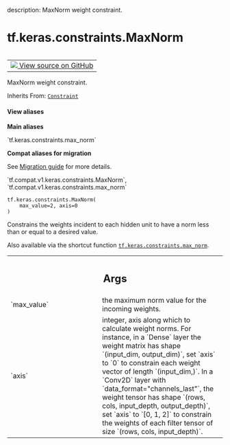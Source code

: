 description: MaxNorm weight constraint.

<div itemscope itemtype="http://developers.google.com/ReferenceObject">
<meta itemprop="name" content="tf.keras.constraints.MaxNorm" />
<meta itemprop="path" content="Stable" />
<meta itemprop="property" content="__init__"/>
</div>

# tf.keras.constraints.MaxNorm

<!-- Insert buttons and diff -->

<table class="tfo-notebook-buttons tfo-api nocontent" align="left">
<td>
  <a target="_blank" href="https://github.com/keras-team/keras/tree/v2.7.0/keras/constraints.py#L79-L117">
    <img src="https://www.tensorflow.org/images/GitHub-Mark-32px.png" />
    View source on GitHub
  </a>
</td>
</table>



MaxNorm weight constraint.

Inherits From: [`Constraint`](../../../tf/keras/constraints/Constraint.md)

<section class="expandable">
  <h4 class="showalways">View aliases</h4>
  <p>
<b>Main aliases</b>
<p>`tf.keras.constraints.max_norm`</p>

<b>Compat aliases for migration</b>
<p>See
<a href="https://www.tensorflow.org/guide/migrate">Migration guide</a> for
more details.</p>
<p>`tf.compat.v1.keras.constraints.MaxNorm`, `tf.compat.v1.keras.constraints.max_norm`</p>
</p>
</section>

<pre class="devsite-click-to-copy prettyprint lang-py tfo-signature-link">
<code>tf.keras.constraints.MaxNorm(
    max_value=2, axis=0
)
</code></pre>



<!-- Placeholder for "Used in" -->

Constrains the weights incident to each hidden unit
to have a norm less than or equal to a desired value.

Also available via the shortcut function <a href="../../../tf/keras/constraints/MaxNorm.md"><code>tf.keras.constraints.max_norm</code></a>.

<!-- Tabular view -->
 <table class="responsive fixed orange">
<colgroup><col width="214px"><col></colgroup>
<tr><th colspan="2"><h2 class="add-link">Args</h2></th></tr>

<tr>
<td>
`max_value`
</td>
<td>
the maximum norm value for the incoming weights.
</td>
</tr><tr>
<td>
`axis`
</td>
<td>
integer, axis along which to calculate weight norms.
For instance, in a `Dense` layer the weight matrix
has shape `(input_dim, output_dim)`,
set `axis` to `0` to constrain each weight vector
of length `(input_dim,)`.
In a `Conv2D` layer with `data_format="channels_last"`,
the weight tensor has shape
`(rows, cols, input_depth, output_depth)`,
set `axis` to `[0, 1, 2]`
to constrain the weights of each filter tensor of size
`(rows, cols, input_depth)`.
</td>
</tr>
</table>



